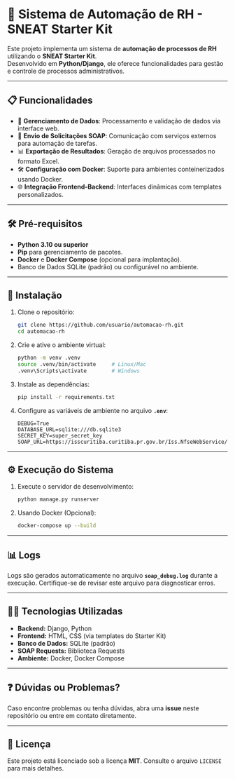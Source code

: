 # 🚀 Sistema de Automação de RH - SNEAT Starter Kit

Este projeto implementa um sistema de **automação de processos de RH** utilizando o **SNEAT Starter Kit**.  
Desenvolvido em **Python/Django**, ele oferece funcionalidades para gestão e controle de processos administrativos.  

---

## 📋 **Funcionalidades**

- 📄 **Gerenciamento de Dados**: Processamento e validação de dados via interface web.  
- 📨 **Envio de Solicitações SOAP**: Comunicação com serviços externos para automação de tarefas.  
- 📊 **Exportação de Resultados**: Geração de arquivos processados no formato Excel.  
- 🛠️ **Configuração com Docker**: Suporte para ambientes conteinerizados usando Docker.  
- 🌐 **Integração Frontend-Backend**: Interfaces dinâmicas com templates personalizados.  

---

## 🛠️ **Pré-requisitos**

- **Python 3.10 ou superior**  
- **Pip** para gerenciamento de pacotes.  
- **Docker** e **Docker Compose** (opcional para implantação).  
- Banco de Dados SQLite (padrão) ou configurável no ambiente.  

---

## 🧩 **Instalação**

1. Clone o repositório:
   ```bash
   git clone https://github.com/usuario/automacao-rh.git
   cd automacao-rh
   ```

2. Crie e ative o ambiente virtual:
   ```bash
   python -m venv .venv
   source .venv/bin/activate     # Linux/Mac
   .venv\Scripts\activate        # Windows
   ```

3. Instale as dependências:
   ```bash
   pip install -r requirements.txt
   ```

4. Configure as variáveis de ambiente no arquivo **`.env`**:
   ```plaintext
   DEBUG=True
   DATABASE_URL=sqlite:///db.sqlite3
   SECRET_KEY=super_secret_key
   SOAP_URL=https://isscuritiba.curitiba.pr.gov.br/Iss.NfseWebService/nfsews.asmx
   ```

---

## ⚙️ **Execução do Sistema**

1. Execute o servidor de desenvolvimento:
   ```bash
   python manage.py runserver


2. Usando Docker (Opcional):
   ```bash
   docker-compose up --build
   ```

---

## 📊 **Logs**

Logs são gerados automaticamente no arquivo **`soap_debug.log`** durante a execução. Certifique-se de revisar este arquivo para diagnosticar erros.

---

## 🧑‍💻 **Tecnologias Utilizadas**

- **Backend:** Django, Python  
- **Frontend:** HTML, CSS (via templates do Starter Kit)  
- **Banco de Dados:** SQLite (padrão)  
- **SOAP Requests:** Biblioteca Requests  
- **Ambiente:** Docker, Docker Compose  

---

## ❓ **Dúvidas ou Problemas?**

Caso encontre problemas ou tenha dúvidas, abra uma **issue** neste repositório ou entre em contato diretamente.

---

## 📝 **Licença**

Este projeto está licenciado sob a licença **MIT**. Consulte o arquivo `LICENSE` para mais detalhes.
```
